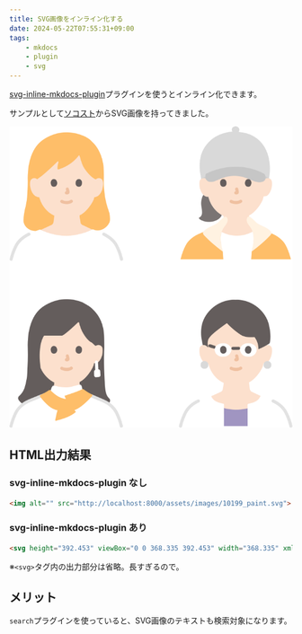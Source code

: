 ```yaml
---
title: SVG画像をインライン化する
date: 2024-05-22T07:55:31+09:00
tags:
    - mkdocs
    - plugin
    - svg
---
```


[svg-inline-mkdocs-plugin](https://github.com/temperlang/svg-inline-mkdocs-plugin)プラグインを使うとインライン化できます。

<!-- more -->

サンプルとして[ソコスト](https://soco-st.com/10199)からSVG画像を持ってきました。

![alt text](/assets/images/10199_paint.svg)

## HTML出力結果

### svg-inline-mkdocs-plugin なし

```html
<img alt="" src="http://localhost:8000/assets/images/10199_paint.svg">
```

### svg-inline-mkdocs-plugin あり

```html
<svg height="392.453" viewBox="0 0 368.335 392.453" width="368.335" xmlns="http://www.w3.org/2000/svg">...</svg>
```

※`<svg>`タグ内の出力部分は省略。長すぎるので。

## メリット

`search`プラグインを使っていると、SVG画像のテキストも検索対象になります。
